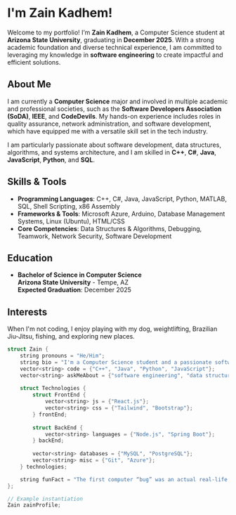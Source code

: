 # I'm Zain Kadhem!

Welcome to my portfolio! I’m **Zain Kadhem**, a Computer Science student at **Arizona State University**, graduating in **December 2025**. With a strong academic foundation and diverse technical experience, I am committed to leveraging my knowledge in **software engineering** to create impactful and efficient solutions.



## About Me

I am currently a **Computer Science** major and involved in multiple academic and professional societies, such as the **Software Developers Association (SoDA)**, **IEEE**, and **CodeDevils**. My hands-on experience includes roles in quality assurance, network administration, and software development, which have equipped me with a versatile skill set in the tech industry.

I am particularly passionate about software development, data structures, algorithms, and systems architecture, and I am skilled in **C++**, **C#**, **Java**, **JavaScript**, **Python**, and **SQL**.


## Skills & Tools

- **Programming Languages**: C++, C#, Java, JavaScript, Python, MATLAB, SQL, Shell Scripting, x86 Assembly
- **Frameworks & Tools**: Microsoft Azure, Arduino, Database Management Systems, Linux (Ubuntu), HTML/CSS
- **Core Competencies**: Data Structures & Algorithms, Debugging, Teamwork, Network Security, Software Development



## Education

- **Bachelor of Science in Computer Science**  
  **Arizona State University** - Tempe, AZ  
  **Expected Graduation**: December 2025



## Interests

When I'm not coding, I enjoy playing with my dog, weightlifting, Brazilian Jiu-Jitsu, fishing, and exploring new places.




```cpp
struct Zain {
    string pronouns = "He/Him";
    string bio = "I'm a Computer Science student and a passionate software engineer.";
    vector<string> code = {"C++", "Java", "Python", "JavaScript"};
    vector<string> askMeAbout = {"software engineering", "data structures", "systems architecture"};
    
    struct Technologies {
        struct FrontEnd {
            vector<string> js = {"React.js"};
            vector<string> css = {"Tailwind", "Bootstrap"};
        } frontEnd;
        
        struct BackEnd {
            vector<string> languages = {"Node.js", "Spring Boot"};
        } backEnd;
        
        vector<string> databases = {"MySQL", "PostgreSQL"};
        vector<string> misc = {"Git", "Azure"};
    } technologies;

    string funFact = "The first computer “bug” was an actual real-life bug.";
};

// Example instantiation
Zain zainProfile;
